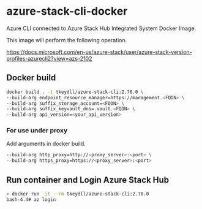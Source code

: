 # azure-stack-cli-docker

Azure CLI connected to Azure Stack Hub Integrated System Docker Image.

This image will perform the following operation.

https://docs.microsoft.com/en-us/azure-stack/user/azure-stack-version-profiles-azurecli2?view=azs-2102


## Docker build

```bash
docker build . -t tkeydll/azure-stack-cli:2.70.0 \
--build-arg endpoint_resource_manager=https://management.<FQDN> \
--build-arg suffix_storage_account=<FQDN> \
--build-arg suffix_keyvault_dns=.vault.<FQDN> \
--build-arg api_version=<your_api_version>
```

### For use under proxy

Add arguments in docker build.

```bash
--build-arg http_proxy=http://<proxy_server>:<port> \
--build-arg https_proxy=https://<proxy_server>:<port>
```


## Run container and Login Azure Stack Hub

```bash
> docker run -it --rm tkeydll/azure-stack-cli:2.70.0
bash-4.4# az login
```

